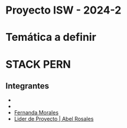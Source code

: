 # Proyecto ISW - 2024-2
# Temática a definir

# STACK PERN

## Integrantes

- 
- 
- [Fernanda Morales](https://github.com/Thitroy)
- [Lider de Proyecto | Abel Rosales](https://github.com/CometArao)
